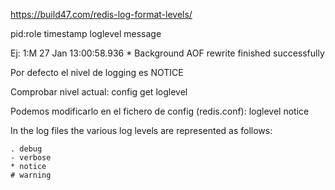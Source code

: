 <https://build47.com/redis-log-format-levels/>

pid:role timestamp loglevel message

Ej:
1:M 27 Jan 13:00:58.936 \* Background AOF rewrite finished successfully

Por defecto el nivel de logging es NOTICE

Comprobar nivel actual:
config get loglevel

Podemos modificarlo en el fichero de config (redis.conf):
loglevel notice

In the log files the various log levels are represented as follows:

```
. debug
- verbose
* notice
# warning
```
